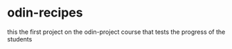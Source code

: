 # odin-recipes
this the first project on the odin-project course that tests the progress of the students